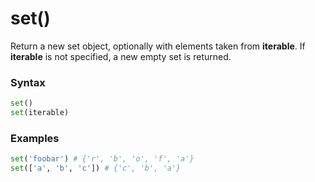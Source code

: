 # set()
Return a new set object, optionally with elements taken from **iterable**. If **iterable** is not specified, a new empty set is returned.

### Syntax
```python
set()
set(iterable)
```

### Examples
```python
set('foobar') # {'r', 'b', 'o', 'f', 'a'}
set(['a', 'b', 'c']) # {'c', 'b', 'a'}
```